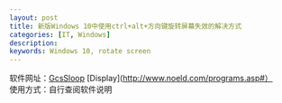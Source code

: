 ```yaml
---
layout: post
title: 新版Windows 10中使用ctrl+alt+方向键旋转屏幕失效的解决方式
categories: [IT, Windows]
description: 
keywords: Windows 10, rotate screen
---
```


软件网址：[GcsSloop](http://www.gcssloop.com) [Display](http://www.noeld.com/programs.asp#）   
使用方式：自行查阅软件说明

